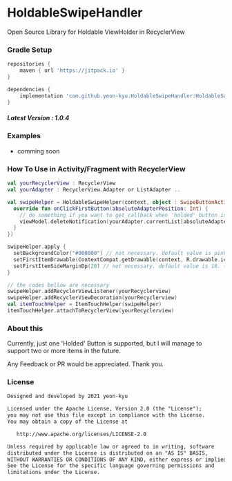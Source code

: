 # HoldableSwipeHandler
Open Source Library for Holdable ViewHolder in RecyclerView

### Gradle Setup

```gradle
repositories {
    maven { url 'https://jitpack.io' }
}

dependencies {
    implementation 'com.github.yeon-kyu.HoldableSwipeHandler:HoldableSwipeHandler:1.0.4'
}
```
##### Latest Version : 1.0.4

### Examples
- comming soon

### How To Use in Activity/Fragment with RecyclerView
```kotlin
val yourRecyclerView : RecyclerView
val yourAdapter : RecyclerView.Adapter or ListAdapter ..

val swipeHelper = HoldableSwipeHelper(context, object : SwipeButtonAction {
  override fun onClickFirstButton(absoluteAdapterPosition: Int) {
    // do something if you want to get callback when 'holded' button is clicked
    viewModel.deleteNotification(yourAdapter.currentList[absoluteAdapterPosition].articleId)
  }
})

swipeHelper.apply {
  setBackgroundColor("#000000") // not necessary. default value is pink color 
  setFirstItemDrawable(ContextCompat.getDrawable(context, R.drawable.ic_check)!!) // not necessary. default value is a 'trash can' icon
  setFirstItemSideMarginDp(20) // not necessary. default value is 18. (in dip unit)
}

// the codes bellow are necessary
swipeHelper.addRecyclerViewListener(yourRecyclerview)
swipeHelper.addRecyclerViewDecoration(yourRecyclerview)
val itemTouchHelper = ItemTouchHelper(swipeHelper)
itemTouchHelper.attachToRecyclerView(yourRecyclerview)
```

### About this
Currently, just one 'Holded' Button is supported, but I will manage to support two or more items in the future. 

Any Feedback or PR would be appreciated. Thank you.

### License
```xml
Designed and developed by 2021 yeon-kyu

Licensed under the Apache License, Version 2.0 (the "License");
you may not use this file except in compliance with the License.
You may obtain a copy of the License at

   http://www.apache.org/licenses/LICENSE-2.0

Unless required by applicable law or agreed to in writing, software
distributed under the License is distributed on an "AS IS" BASIS,
WITHOUT WARRANTIES OR CONDITIONS OF ANY KIND, either express or implied.
See the License for the specific language governing permissions and
limitations under the License.
```
